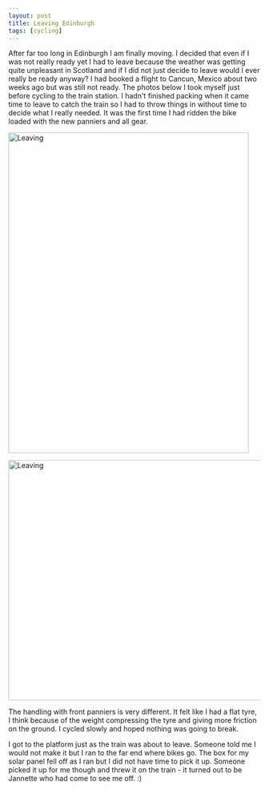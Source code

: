 ```yaml
---
layout: post
title: Leaving Edinburgh
tags: [cycling]
---
```


After far too long in Edinburgh I am finally moving. I decided that even if I
was not really ready yet I had to leave because the weather was getting quite
unpleasant in Scotland and if I did not just decide to leave would I ever
really be ready anyway? I had booked a flight to Cancun, Mexico about two
weeks ago but was still not ready. The photos below I took myself just before
cycling to the train station. I hadn't finished packing when it came time to
leave to catch the train so I had to throw things in without time to decide
what I really needed. It was the first time I had ridden the bike loaded with
the new panniers and all gear.

<a href="http://www.flickr.com/photos/mm0hai/8340847482/" title="Leaving by
mm0hai, on Flickr"><img
src="http://farm9.staticflickr.com/8072/8340847482_4f02f7752a_z.jpg"
width="480" height="640" alt="Leaving"></a>

<a href="http://www.flickr.com/photos/mm0hai/8340848528/" title="Leaving by
mm0hai, on Flickr"><img
src="http://farm9.staticflickr.com/8498/8340848528_82c8c559b5_z.jpg"
width="640" height="480" alt="Leaving"></a>

The handling with front panniers is very different. It felt like I had a flat
tyre, I think because of the weight compressing the tyre and giving more
friction on the ground. I cycled slowly and hoped nothing was going to break.

I got to the platform just as the train was about to leave. Someone told me I
would not make it but I ran to the far end where bikes go. The box for my
solar panel fell off as I ran but I did not have time to pick it up. Someone
picked it up for me though and threw it on the train - it turned out to be
Jannette who had come to see me off. :)
